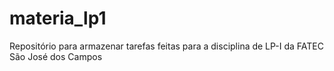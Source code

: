 # materia_lp1
Repositório para armazenar tarefas feitas para a disciplina de LP-I da FATEC São José dos Campos
